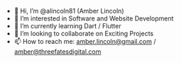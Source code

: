 - 👋 Hi, I’m @alincoln81 (Amber Lincoln)
- 👀 I’m interested in Software and Website Development
- 🌱 I’m currently learning Dart / Flutter
- 💞️ I’m looking to collaborate on Exciting Projects
- 📫 How to reach me: amber.lincoln@gmail.com / amber@threefatesdigital.com

